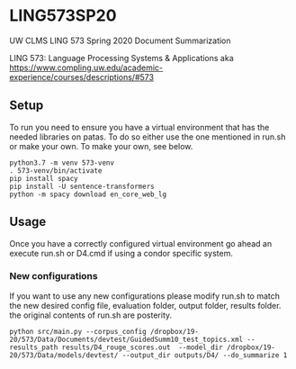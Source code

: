 # LING573SP20
UW CLMS LING 573 Spring 2020 Document Summarization


LING 573: Language Processing Systems & Applications aka https://www.compling.uw.edu/academic-experience/courses/descriptions/#573


## Setup
To run you need to ensure you have a virtual environment that has the needed libraries on patas. To do so either use the one mentioned in run.sh or make your own. To make your own, see below. 

```
python3.7 -m venv 573-venv
. 573-venv/bin/activate
pip install spacy
pip install -U sentence-transformers
python -m spacy download en_core_web_lg
```
## Usage
Once you have a correctly configured virtual environment go ahead an execute run.sh or D4.cmd if using a condor specific system. 

### New configurations

If you want to use any new configurations please modify run.sh to match the new desired config file, evaluation folder, output folder, results folder. 
the original contents of run.sh are posterity.
```
python src/main.py --corpus_config /dropbox/19-20/573/Data/Documents/devtest/GuidedSumm10_test_topics.xml --results_path results/D4_rouge_scores.out  --model_dir /dropbox/19-20/573/Data/models/devtest/ --output_dir outputs/D4/ --do_summarize 1
```
